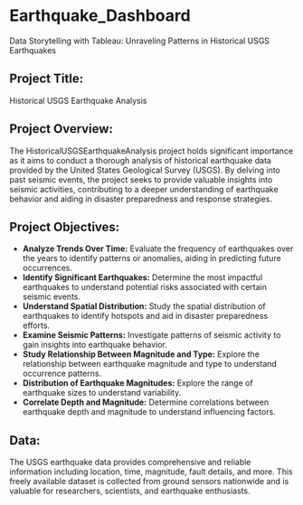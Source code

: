 # Earthquake_Dashboard
Data Storytelling with Tableau: Unraveling Patterns in Historical USGS Earthquakes

## Project Title:
Historical USGS Earthquake Analysis

## Project Overview:
The HistoricalUSGSEarthquakeAnalysis project holds significant importance as it aims to conduct a thorough analysis of historical earthquake data provided by the United States Geological Survey (USGS). By delving into past seismic events, the project seeks to provide valuable insights into seismic activities, contributing to a deeper understanding of earthquake behavior and aiding in disaster preparedness and response strategies.

## Project Objectives:
- **Analyze Trends Over Time:** Evaluate the frequency of earthquakes over the years to identify patterns or anomalies, aiding in predicting future occurrences.
- **Identify Significant Earthquakes:** Determine the most impactful earthquakes to understand potential risks associated with certain seismic events.
- **Understand Spatial Distribution:** Study the spatial distribution of earthquakes to identify hotspots and aid in disaster preparedness efforts.
- **Examine Seismic Patterns:** Investigate patterns of seismic activity to gain insights into earthquake behavior.
- **Study Relationship Between Magnitude and Type:** Explore the relationship between earthquake magnitude and type to understand occurrence patterns.
- **Distribution of Earthquake Magnitudes:** Explore the range of earthquake sizes to understand variability.
- **Correlate Depth and Magnitude:** Determine correlations between earthquake depth and magnitude to understand influencing factors.

## Data:
The USGS earthquake data provides comprehensive and reliable information including location, time, magnitude, fault details, and more. This freely available dataset is collected from ground sensors nationwide and is valuable for researchers, scientists, and earthquake enthusiasts.
